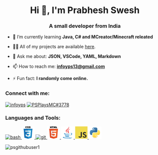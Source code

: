 <h1 align="center">Hi 👋, I'm Prabhesh Swesh</h1>
<h3 align="center">A small developer from India</h3>




- 🌱 I’m currently learning **Java, C# and MCreator/Minecraft releated**

- 👨‍💻 All of my projects are available [here](https://github.com/PSGitHubUser1?tab=repositories).

- 💬 Ask me about: **JSON, VSCode, YAML, Markdown**

- 📫 How to reach me: **infoyps13@gmail.com**

- ⚡ Fun fact: **I randomly come online.**

<h3 align="left">Connect with me:</h3>
<p align="left">
<a href="https://www.youtube.com/@infoyps" target="blank"><img align="center" src="https://raw.githubusercontent.com/rahuldkjain/github-profile-readme-generator/master/src/images/icons/Social/youtube.svg" alt="infoyps" height="30" width="40" /></a>
 <a href="https://discord.gg/GYATqrtJSq"><img align="center" src="https://raw.githubusercontent.com/rahuldkjain/github-profile-readme-generator/master/src/images/icons/Social/discord.svg" alt="PSPlaysMC#3778" height="30" width="40" /></a>
</p>

<h3 align="left">Languages and Tools:</h3>
<p align="left"> <a href="https://www.gnu.org/software/bash/" target="_blank" rel="noreferrer"> <img src="https://www.vectorlogo.zone/logos/gnu_bash/gnu_bash-icon.svg" alt="bash" width="40" height="40"/> </a> <a href="https://www.w3schools.com/css/" target="_blank" rel="noreferrer"> <img src="https://raw.githubusercontent.com/devicons/devicon/master/icons/css3/css3-original-wordmark.svg" alt="css3" width="40" height="40"/> </a> <a href="https://git-scm.com/" target="_blank" rel="noreferrer"> <img src="https://www.vectorlogo.zone/logos/git-scm/git-scm-icon.svg" alt="git" width="40" height="40"/> </a> <a href="https://www.w3.org/html/" target="_blank" rel="noreferrer"> <img src="https://raw.githubusercontent.com/devicons/devicon/master/icons/html5/html5-original-wordmark.svg" alt="html5" width="40" height="40"/> </a> <a href="https://www.java.com" target="_blank" rel="noreferrer"> <img src="https://raw.githubusercontent.com/devicons/devicon/master/icons/java/java-original.svg" alt="java" width="40" height="40"/> </a> <a href="https://developer.mozilla.org/en-US/docs/Web/JavaScript" target="_blank" rel="noreferrer"> <img src="https://raw.githubusercontent.com/devicons/devicon/master/icons/javascript/javascript-original.svg" alt="javascript" width="40" height="40"/> </a> <a href="https://www.python.org" target="_blank" rel="noreferrer"> <img src="https://raw.githubusercontent.com/devicons/devicon/master/icons/python/python-original.svg" alt="python" width="40" height="40"/> </a> </p>

<p><img align="center" src="https://github-readme-streak-stats.herokuapp.com/?user=psgithubuser1&theme=dark" alt="psgithubuser1" /></p>
